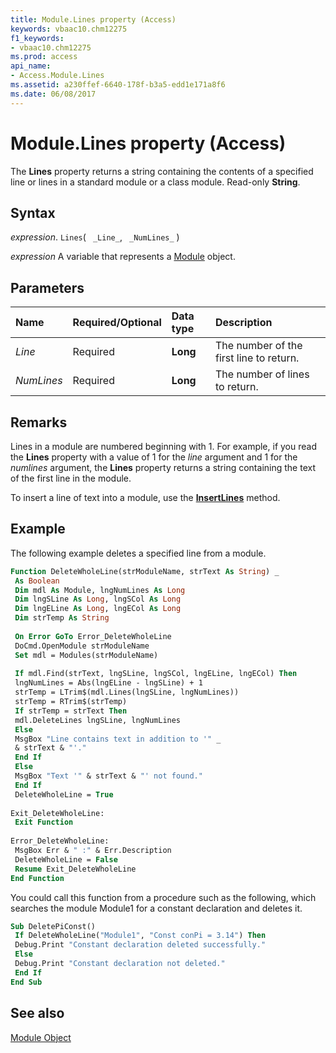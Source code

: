```yaml
---
title: Module.Lines property (Access)
keywords: vbaac10.chm12275
f1_keywords:
- vbaac10.chm12275
ms.prod: access
api_name:
- Access.Module.Lines
ms.assetid: a230ffef-6640-178f-b3a5-edd1e171a8f6
ms.date: 06/08/2017
---
```



# Module.Lines property (Access)

The  **Lines** property returns a string containing the contents of a specified line or lines in a standard module or a class module. Read-only **String**.


## Syntax

_expression_. `Lines`( ` _Line_`, ` _NumLines_` )

_expression_ A variable that represents a [Module](Access.Module.md) object.


## Parameters



|Name|Required/Optional|Data type|Description|
|:-----|:-----|:-----|:-----|
| _Line_|Required|**Long**|The number of the first line to return.|
| _NumLines_|Required|**Long**|The number of lines to return.|

## Remarks

Lines in a module are numbered beginning with 1. For example, if you read the  **Lines** property with a value of 1 for the _line_ argument and 1 for the _numlines_ argument, the **Lines** property returns a string containing the text of the first line in the module.

To insert a line of text into a module, use the  **[InsertLines](Access.Module.InsertLines.md)** method.


## Example

The following example deletes a specified line from a module.


```vb
Function DeleteWholeLine(strModuleName, strText As String) _ 
 As Boolean 
 Dim mdl As Module, lngNumLines As Long 
 Dim lngSLine As Long, lngSCol As Long 
 Dim lngELine As Long, lngECol As Long 
 Dim strTemp As String 
 
 On Error GoTo Error_DeleteWholeLine 
 DoCmd.OpenModule strModuleName 
 Set mdl = Modules(strModuleName) 
 
 If mdl.Find(strText, lngSLine, lngSCol, lngELine, lngECol) Then 
 lngNumLines = Abs(lngELine - lngSLine) + 1 
 strTemp = LTrim$(mdl.Lines(lngSLine, lngNumLines)) 
 strTemp = RTrim$(strTemp) 
 If strTemp = strText Then 
 mdl.DeleteLines lngSLine, lngNumLines 
 Else 
 MsgBox "Line contains text in addition to '" _ 
 & strText & "'." 
 End If 
 Else 
 MsgBox "Text '" & strText & "' not found." 
 End If 
 DeleteWholeLine = True 
 
Exit_DeleteWholeLine: 
 Exit Function 
 
Error_DeleteWholeLine: 
 MsgBox Err & " :" & Err.Description 
 DeleteWholeLine = False 
 Resume Exit_DeleteWholeLine 
End Function
```

You could call this function from a procedure such as the following, which searches the module Module1 for a constant declaration and deletes it.




```vb
Sub DeletePiConst() 
 If DeleteWholeLine("Module1", "Const conPi = 3.14") Then 
 Debug.Print "Constant declaration deleted successfully." 
 Else 
 Debug.Print "Constant declaration not deleted." 
 End If 
End Sub
```


## See also


[Module Object](Access.Module.md)

